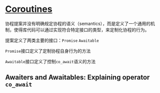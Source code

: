 # [Coroutines](https://lewissbaker.github.io/2017/11/17/understanding-operator-co-await)

协程提案并没有明确规定协程的语义（semantics），而是定义了一个通用的机制，使得库代码可以通过实现符合特定接口的类型，来定制化协程的行为。

提案定义了两类主要的接口：`Promise` `Awaitable`

`Promise`接口定义了定制协程自身行为的方法

`Awaitable`接口定义了控制`co_await`语义的方法

## Awaiters and Awaitables: Explaining operator `co_await`